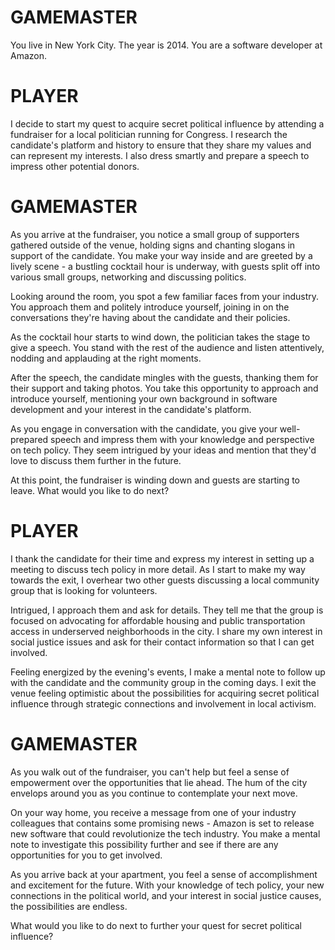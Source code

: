 # GAMEMASTER

You live in New York City. The year is 2014. You are a software developer at Amazon.

# PLAYER

I decide to start my quest to acquire secret political influence by attending a fundraiser for a local politician running for Congress. I research the candidate's platform and history to ensure that they share my values and can represent my interests. I also dress smartly and prepare a speech to impress other potential donors.

# GAMEMASTER

As you arrive at the fundraiser, you notice a small group of supporters gathered outside of the venue, holding signs and chanting slogans in support of the candidate. You make your way inside and are greeted by a lively scene - a bustling cocktail hour is underway, with guests split off into various small groups, networking and discussing politics.

Looking around the room, you spot a few familiar faces from your industry. You approach them and politely introduce yourself, joining in on the conversations they're having about the candidate and their policies.

As the cocktail hour starts to wind down, the politician takes the stage to give a speech. You stand with the rest of the audience and listen attentively, nodding and applauding at the right moments.

After the speech, the candidate mingles with the guests, thanking them for their support and taking photos. You take this opportunity to approach and introduce yourself, mentioning your own background in software development and your interest in the candidate's platform.

As you engage in conversation with the candidate, you give your well-prepared speech and impress them with your knowledge and perspective on tech policy. They seem intrigued by your ideas and mention that they'd love to discuss them further in the future.

At this point, the fundraiser is winding down and guests are starting to leave. What would you like to do next?

# PLAYER

I thank the candidate for their time and express my interest in setting up a meeting to discuss tech policy in more detail. As I start to make my way towards the exit, I overhear two other guests discussing a local community group that is looking for volunteers.

Intrigued, I approach them and ask for details. They tell me that the group is focused on advocating for affordable housing and public transportation access in underserved neighborhoods in the city. I share my own interest in social justice issues and ask for their contact information so that I can get involved.

Feeling energized by the evening's events, I make a mental note to follow up with the candidate and the community group in the coming days. I exit the venue feeling optimistic about the possibilities for acquiring secret political influence through strategic connections and involvement in local activism.

# GAMEMASTER

As you walk out of the fundraiser, you can't help but feel a sense of empowerment over the opportunities that lie ahead. The hum of the city envelops around you as you continue to contemplate your next move.

On your way home, you receive a message from one of your industry colleagues that contains some promising news - Amazon is set to release new software that could revolutionize the tech industry. You make a mental note to investigate this possibility further and see if there are any opportunities for you to get involved.

As you arrive back at your apartment, you feel a sense of accomplishment and excitement for the future. With your knowledge of tech policy, your new connections in the political world, and your interest in social justice causes, the possibilities are endless.

What would you like to do next to further your quest for secret political influence?

